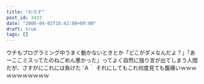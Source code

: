 ```yaml
---
title: "わろす"
post_id: 3433
date: "2006-04-02T16:42:00+09:00"
draft: true
tags: []
---
```



ウチもプログラミング中うまく動かないときとか「どこがダメなんだよ？」「あーここミスってたのねごめん悪かった」ってよく自然に独り言が出てしまう人間だが、さすがにこれには負けた 'Ａ｀ それにしてもこれ何度見ても腹痛いｗｗｗｗｗｗｗｗｗｗｗ
